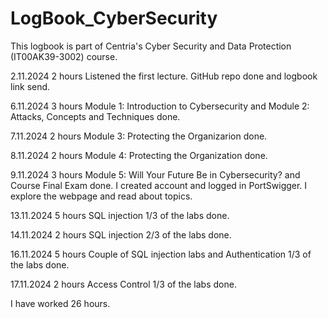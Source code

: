 # LogBook_CyberSecurity
This logbook is part of Centria's Cyber ​​Security and Data Protection (IT00AK39-3002) course.

2.11.2024  2 hours  Listened the first lecture. GitHub repo done and logbook link send. 

6.11.2024  3 hours  Module 1: Introduction to Cybersecurity and Module 2: Attacks, Concepts and Techniques done.

7.11.2024  2 hours  Module 3: Protecting the Organizarion done.

8.11.2024  2 hours  Module 4: Protecting the Organization done.

9.11.2024  3 hours  Module 5: Will Your Future Be in Cybersecurity? and Course Final Exam done. I created account and logged in PortSwigger. I explore the webpage and read about topics. 

13.11.2024 5 hours  SQL injection 1/3 of the labs done.

14.11.2024  2 hours SQL injection 2/3 of the labs done.

16.11.2024  5 hours  Couple of SQL injection labs and Authentication 1/3 of the labs done. 

17.11.2024  2 hours Access Control 1/3 of the labs done.

I have worked 26 hours.
